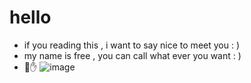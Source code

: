 # hello
- if you reading this , i want to say nice to meet you : )
- my name is free , you can call what ever you want : )
- 🙂✋
![image](https://user-images.githubusercontent.com/127272316/223612191-0ff3a658-eb37-40a3-b416-ce29d3961fc8.png)

